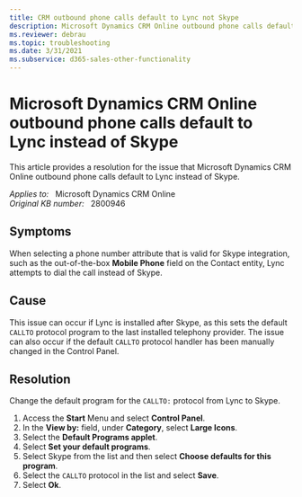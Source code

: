 ```yaml
---
title: CRM outbound phone calls default to Lync not Skype
description: Microsoft Dynamics CRM Online outbound phone calls default to Lync instead of Skype. Provides a resolution.
ms.reviewer: debrau
ms.topic: troubleshooting
ms.date: 3/31/2021
ms.subservice: d365-sales-other-functionality
---
```

# Microsoft Dynamics CRM Online outbound phone calls default to Lync instead of Skype

This article provides a resolution for the issue that Microsoft Dynamics CRM Online outbound phone calls default to Lync instead of Skype.

_Applies to:_ &nbsp; Microsoft Dynamics CRM Online  
_Original KB number:_ &nbsp; 2800946

## Symptoms

When selecting a phone number attribute that is valid for Skype integration, such as the out-of-the-box **Mobile Phone** field on the Contact entity, Lync attempts to dial the call instead of Skype.

## Cause

This issue can occur if Lync is installed after Skype, as this sets the default `CALLTO` protocol program to the last installed telephony provider. The issue can also occur if the default `CALLTO` protocol handler has been manually changed in the Control Panel.

## Resolution

Change the default program for the `CALLTO:` protocol from Lync to Skype.

1. Access the **Start** Menu and select **Control Panel**.
2. In the **View by:** field, under **Category**, select **Large Icons**.
3. Select the **Default Programs applet**.
4. Select **Set your default programs**.
5. Select Skype from the list and then select **Choose defaults for this program**.
6. Select the `CALLTO` protocol in the list and select **Save**.
7. Select **Ok**.
